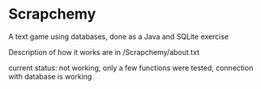 # Scrapchemy
A text game using databases, done as a Java and SQLite exercise

Description of how it works are in /Scrapchemy/about.txt

current status: not working, only a few functions were tested, connection with database is working
